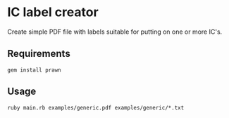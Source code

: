 # IC label creator
Create simple PDF file with labels suitable for putting on one or more IC's.

## Requirements
`gem install prawn`

## Usage
`ruby main.rb examples/generic.pdf examples/generic/*.txt`

